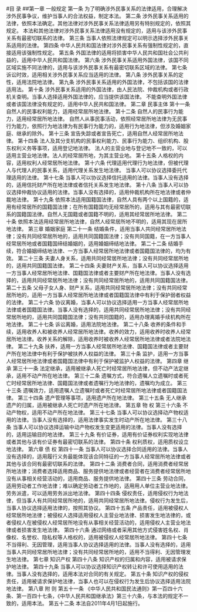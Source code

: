 #目 录
##第一章 一般规定
第一条 为了明确涉外民事关系的法律适用，合理解决涉外民事争议，维护当事人的合法权益，制定本法。
第二条 涉外民事关系适用的法律，依照本法确定。其他法律对涉外民事关系法律适用另有特别规定的，依照其规定。
本法和其他法律对涉外民事关系法律适用没有规定的，适用与该涉外民事关系有最密切联系的法律。
第三条 当事人依照法律规定可以明示选择涉外民事关系适用的法律。
第四条 中华人民共和国法律对涉外民事关系有强制性规定的，直接适用该强制性规定。
第五条 外国法律的适用将损害中华人民共和国社会公共利益的，适用中华人民共和国法律。
第六条 涉外民事关系适用外国法律，该国不同区域实施不同法律的，适用与该涉外民事关系有最密切联系区域的法律。
第七条 诉讼时效，适用相关涉外民事关系应当适用的法律。
第八条 涉外民事关系的定性，适用法院地法律。
第九条 涉外民事关系适用的外国法律，不包括该国的法律适用法。
第十条 涉外民事关系适用的外国法律，由人民法院、仲裁机构或者行政机关查明。当事人选择适用外国法律的，应当提供该国法律。
不能查明外国法律或者该国法律没有规定的，适用中华人民共和国法律。
第二章 民事主体
第十一条 自然人的民事权利能力，适用经常居所地法律。
第十二条 自然人的民事行为能力，适用经常居所地法律。
自然人从事民事活动，依照经常居所地法律为无民事行为能力，依照行为地法律为有民事行为能力的，适用行为地法律，但涉及婚姻家庭、继承的除外。
第十三条 宣告失踪或者宣告死亡，适用自然人经常居所地法律。
第十四条 法人及其分支机构的民事权利能力、民事行为能力、组织机构、股东权利义务等事项，适用登记地法律。
法人的主营业地与登记地不一致的，可以适用主营业地法律。法人的经常居所地，为其主营业地。
第十五条 人格权的内容，适用权利人经常居所地法律。
第十六条 代理适用代理行为地法律，但被代理人与代理人的民事关系，适用代理关系发生地法律。
当事人可以协议选择委托代理适用的法律。
第十七条 当事人可以协议选择信托适用的法律。当事人没有选择的，适用信托财产所在地法律或者信托关系发生地法律。
第十八条 当事人可以协议选择仲裁协议适用的法律。当事人没有选择的，适用仲裁机构所在地法律或者仲裁地法律。
第十九条 依照本法适用国籍国法律，自然人具有两个以上国籍的，适用有经常居所的国籍国法律；在所有国籍国均无经常居所的，适用与其有最密切联系的国籍国法律。自然人无国籍或者国籍不明的，适用其经常居所地法律。
第二十条 依照本法适用经常居所地法律，自然人经常居所地不明的，适用其现在居所地法律。
第三章 婚姻家庭
第二十一条 结婚条件，适用当事人共同经常居所地法律；没有共同经常居所地的，适用共同国籍国法律；没有共同国籍，在一方当事人经常居所地或者国籍国缔结婚姻的，适用婚姻缔结地法律。
第二十二条 结婚手续，符合婚姻缔结地法律、一方当事人经常居所地法律或者国籍国法律的，均为有效。
第二十三条 夫妻人身关系，适用共同经常居所地法律；没有共同经常居所地的，适用共同国籍国法律。
第二十四条 夫妻财产关系，当事人可以协议选择适用一方当事人经常居所地法律、国籍国法律或者主要财产所在地法律。当事人没有选择的，适用共同经常居所地法律；没有共同经常居所地的，适用共同国籍国法律。
第二十五条 父母子女人身、财产关系，适用共同经常居所地法律；没有共同经常居所地的，适用一方当事人经常居所地法律或者国籍国法律中有利于保护弱者权益的法律。
第二十六条 协议离婚，当事人可以协议选择适用一方当事人经常居所地法律或者国籍国法律。当事人没有选择的，适用共同经常居所地法律；没有共同经常居所地的，适用共同国籍国法律；没有共同国籍的，适用办理离婚手续机构所在地法律。
第二十七条 诉讼离婚，适用法院地法律。
第二十八条 收养的条件和手续，适用收养人和被收养人经常居所地法律。收养的效力，适用收养时收养人经常居所地法律。收养关系的解除，适用收养时被收养人经常居所地法律或者法院地法律。
第二十九条 扶养，适用一方当事人经常居所地法律、国籍国法律或者主要财产所在地法律中有利于保护被扶养人权益的法律。
第三十条 监护，适用一方当事人经常居所地法律或者国籍国法律中有利于保护被监护人权益的法律。
第四章 继 承
第三十一条 法定继承，适用被继承人死亡时经常居所地法律，但不动产法定继承，适用不动产所在地法律。
第三十二条 遗嘱方式，符合遗嘱人立遗嘱时或者死亡时经常居所地法律、国籍国法律或者遗嘱行为地法律的，遗嘱均为成立。
第三十三条 遗嘱效力，适用遗嘱人立遗嘱时或者死亡时经常居所地法律或者国籍国法律。
第三十四条 遗产管理等事项，适用遗产所在地法律。
第三十五条 无人继承遗产的归属，适用被继承人死亡时遗产所在地法律。
第五章 物 权
第三十六条 不动产物权，适用不动产所在地法律。
第三十七条 当事人可以协议选择动产物权适用的法律。当事人没有选择的，适用法律事实发生时动产所在地法律。
第三十八条 当事人可以协议选择运输中动产物权发生变更适用的法律。当事人没有选择的，适用运输目的地法律。
第三十九条 有价证券，适用有价证券权利实现地法律或者其他与该有价证券有最密切联系的法律。
第四十条 权利质权，适用质权设立地法律。
第六章 债 权
第四十一条 当事人可以协议选择合同适用的法律。当事人没有选择的，适用履行义务最能体现该合同特征的一方当事人经常居所地法律或者其他与该合同有最密切联系的法律。
第四十二条 消费者合同，适用消费者经常居所地法律；消费者选择适用商品、服务提供地法律或者经营者在消费者经常居所地没有从事相关经营活动的，适用商品、服务提供地法律。
第四十三条 劳动合同，适用劳动者工作地法律；难以确定劳动者工作地的，适用用人单位主营业地法律。劳务派遣，可以适用劳务派出地法律。
第四十四条 侵权责任，适用侵权行为地法律，但当事人有共同经常居所地的，适用共同经常居所地法律。侵权行为发生后，当事人协议选择适用法律的，按照其协议。
第四十五条 产品责任，适用被侵权人经常居所地法律；被侵权人选择适用侵权人主营业地法律、损害发生地法律的，或者侵权人在被侵权人经常居所地没有从事相关经营活动的，适用侵权人主营业地法律或者损害发生地法律。
第四十六条 通过网络或者采用其他方式侵害姓名权、肖像权、名誉权、隐私权等人格权的，适用被侵权人经常居所地法律。
第四十七条 不当得利、无因管理，适用当事人协议选择适用的法律。当事人没有选择的，适用当事人共同经常居所地法律；没有共同经常居所地的，适用不当得利、无因管理发生地法律。
第七章 知识产权
第四十八条 知识产权的归属和内容，适用被请求保护地法律。
第四十九条 当事人可以协议选择知识产权转让和许可使用适用的法律。当事人没有选择的，适用本法对合同的有关规定。
第五十条 知识产权的侵权责任，适用被请求保护地法律，当事人也可以在侵权行为发生后协议选择适用法院地法律。
第八章 附 则
第五十一条 《中华人民共和国民法通则》第一百四十六条、第一百四十七条，《中华人民共和国继承法》第三十六条，与本法的规定不一致的，适用本法。
第五十二条 本法自2011年4月1日起施行。
